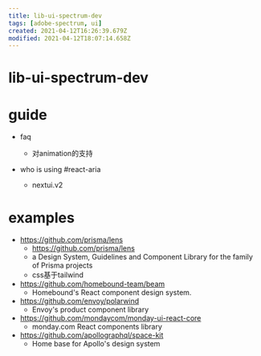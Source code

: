 ```yaml
---
title: lib-ui-spectrum-dev
tags: [adobe-spectrum, ui]
created: 2021-04-12T16:26:39.679Z
modified: 2021-04-12T18:07:14.658Z
---
```


# lib-ui-spectrum-dev

# guide

- faq
  - 对animation的支持

- who is using #react-aria
  - nextui.v2
# examples
- https://github.com/prisma/lens
  - https://github.com/prisma/lens
  - a Design System, Guidelines and Component Library for the family of Prisma projects
  - css基于tailwind
- https://github.com/homebound-team/beam
  - Homebound's React component design system.
- https://github.com/envoy/polarwind
  - Envoy's product component library
- https://github.com/mondaycom/monday-ui-react-core
  - monday.com React components library
- https://github.com/apollographql/space-kit
  - Home base for Apollo's design system
